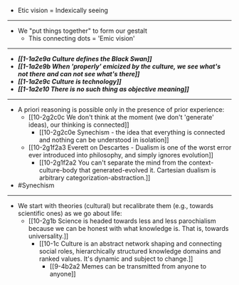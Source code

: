 - Etic vision = Indexically seeing
---
- We "put things together" to form our gestalt
  - This connecting dots = 'Emic vision'
---
- ***[[1-1a2e9a Culture defines the Black Swan]]***
- ***[[1-1a2e9b When 'properly' emicized by the culture, we see what's not there and can not see what's there]]***
- ***[[1-1a2e9c Culture is technology]]***
- ***[[1-1a2e10 There is no such thing as objective meaning]]***
---
- A priori reasoning is possible only in the presence of prior experience:
  - [[10-2g2c0c We don't think at the moment (we don't 'generate' ideas), our thinking is connected]]
    - [[10-2g2c0e Synechism - the idea that everything is connected and nothing can be understood in isolation]]
  - [[10-2g1f2a3 Everett on Descartes - Dualism is one of the worst error ever introduced into philosophy, and simply ignores evolution]]
    - [[10-2g1f2a2 You can't separate the mind from the context-culture-body that generated-evolved it. Cartesian dualism is arbitrary categorization-abstraction.]]
- #Synechism
---
- We start with theories (cultural) but recalibrate them (e.g., towards scientific ones) as we go about life:
  - [[10-2g1b Science is headed towards less and less parochialism because we can be honest with what knowledge is. That is, towards universality.]]
    - [[10-1c Culture is an abstract network shaping and connecting social roles, hierarchically structured knowledge domains and ranked values. It's dynamic and subject to change.]]
      - [[9-4b2a2 Memes can be transmitted from anyone to anyone]]
